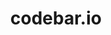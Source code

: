 ---
blog: https://medium.com/@codebar
facebook: https://facebook.com/codebarHQ
git: https://github.com/codebar
logohandle: codebario
sort: codebario
title: codebar.io
twitter: https://x.com/codebar
website: https://codebar.io/
---